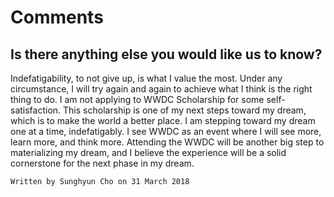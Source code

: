 # Comments
## Is there anything else you would like us to know?
>
Indefatigability, to not give up, is what I value the most. Under any circumstance, I will try again and again to achieve what I think is the right thing to do. I am not applying to WWDC Scholarship for some self-satisfaction.  This scholarship is one of my next steps toward my dream, which is to make the world a better place.  I am stepping toward my dream one at a time, indefatigably. I see WWDC as an event where I will see more, learn more, and think more. Attending the WWDC will be another big step to materializing my dream, and I believe the experience will be a solid cornerstone for the next phase in my dream.  
>

    Written by Sunghyun Cho on 31 March 2018